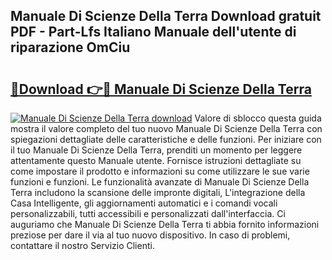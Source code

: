 ## Manuale Di Scienze Della Terra Download gratuit PDF - Part-Lfs Italiano Manuale dell'utente di riparazione OmCiu

# <h2><a href="http://dfb926l.blite.top/?on=Manuale+Di+Scienze+Della+Terra">🔗Download 👉🔴 Manuale Di Scienze Della Terra</a></h2>

[![Manuale Di Scienze Della Terra download](https://i.imgur.com/lujVjoI.png)](http://dfb926l.blite.top/?on=Manuale+Di+Scienze+Della+Terra)
Valore di sblocco questa guida mostra il valore completo del tuo nuovo Manuale Di Scienze Della Terra con spiegazioni dettagliate delle caratteristiche e delle funzioni. Per iniziare con il tuo Manuale Di Scienze Della Terra, prenditi un momento per leggere attentamente questo Manuale utente. Fornisce istruzioni dettagliate su come impostare il prodotto e informazioni su come utilizzare le sue varie funzioni e funzioni. Le funzionalità avanzate di Manuale Di Scienze Della Terra includono la scansione delle impronte digitali, L'integrazione della Casa Intelligente, gli aggiornamenti automatici e i comandi vocali personalizzabili, tutti accessibili e personalizzati dall'interfaccia. Ci auguriamo che Manuale Di Scienze Della Terra ti abbia fornito informazioni preziose per dare il via al tuo nuovo dispositivo. In caso di problemi, contattare il nostro Servizio Clienti.
